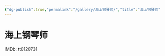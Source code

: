 ```yaml
---
{"dg-publish":true,"permalink":"/gallery/海上钢琴师/","title":"海上钢琴师","created":"2025-06-25T14:18:45.575+08:00"}
---
```



# 海上钢琴师

IMDb: tt0120731
